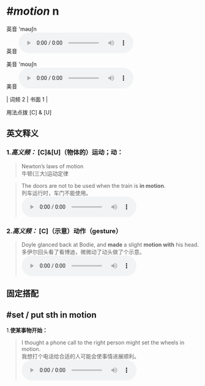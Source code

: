 # ***\#motion*** n
英音 'məʊʃn  
英音
<audio src="./media/motion-B.aac" controls="controls"></audio>

美音 'moʊʃn  
美音
<audio src="./media/motion.aac" controls="controls"></audio>



| 词频 2 | 书面 1 |  

用法点拨  [C] & [U]

英文释义
---
### 1.*高义频：* **[C]&[U]（物体的）运动；动：**  

 > Newton’s laws of motion  
 > 牛顿(三大)运动定律    

 > The doors are not to be used when the train is **in motion**.  
 > 列车运行时，车门不能使用。    
<audio src="./media/The doors are not to be used when the train is in motion2_AAC.aac" controls="controls"></audio>

### 2.*高义频：* **[C]（示意）动作（gesture）**  

 > Doyle glanced back at Bodie, and **made** a slight **motion with** his head.  
 > 多伊尔回头看了看博迪，微微动了动头做了个示意。    
<audio src="./media/Doyle glanced back at Bodie, and made a slight motion with his head2_AAC.aac" controls="controls"></audio>


固定搭配
---
## \#set / put sth in motion
1.**使某事物开始：**  

 > I thought a phone call to the right person might set the wheels in motion.  
 > 我想打个电话给合适的人可能会使事情进展顺利。    
<audio src="./media/I thought a phone call to the right person might set the wheels in motion2_AAC.aac" controls="controls"></audio>


